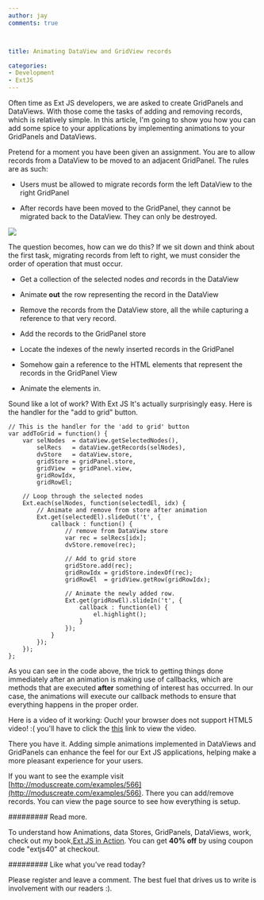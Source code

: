 ```yaml
---
author: jay
comments: true



title: Animating DataView and GridView records

categories:
- Development
- ExtJS
---
```


Often time as Ext JS developers, we are asked to create GridPanels and DataViews. With those come the tasks of adding and removing records, which is relatively simple. In this article, I'm going to show you how you can add some spice to your applications by implementing animations to your GridPanels and DataViews.





Pretend for a moment you have been given an assignment. You are to allow records from a DataView to be moved to an adjacent GridPanel. The rules are as such:






    
  * Users must be allowed to migrate records form the left DataView to the right GridPanel

    
  * After records have been moved to the GridPanel, they cannot be migrated back to the DataView. They can only be destroyed.





![](http://moduscreate.com/img/screencasts/2011-02-23_1444.png)





The question becomes, how can we do this? If we sit down and think about the first task, migrating records from left to right, we must consider the order of operation that must occur.






    
  * Get a collection of the selected nodes _and_ records in the DataView

    
  * Animate **out** the row representing the record in the DataView

    
  * Remove the records from the DataView store, all the while capturing a reference to that very record.

    
  * Add the records to the GridPanel store

    
  * Locate the indexes of the newly inserted records in the GridPanel

    
  * Somehow gain a reference to the HTML elements that represent the records in the GridPanel View

    
  * Animate the elements in.





Sound like a lot of work? With Ext JS It's actually surprisingly easy. Here is the handler for the "add to grid" button.




    
    // This is the handler for the 'add to grid' button
    var addToGrid = function() {
        var selNodes  = dataView.getSelectedNodes(),
            selRecs   = dataView.getRecords(selNodes),
            dvStore   = dataView.store,
            gridStore = gridPanel.store,
            gridView  = gridPanel.view,
            gridRowIdx,
            gridRowEl;
    
        // Loop through the selected nodes
        Ext.each(selNodes, function(selectedEl, idx) {
            // Animate and remove from store after animation
            Ext.get(selectedEl).slideOut('t', {
                callback : function() {
                    // remove from DataView store
                    var rec = selRecs[idx];
                    dvStore.remove(rec);
    
                    // Add to grid store
                    gridStore.add(rec);
                    gridRowIdx = gridStore.indexOf(rec);
                    gridRowEl  = gridView.getRow(gridRowIdx);
    
                    // Animate the newly added row.
                    Ext.get(gridRowEl).slideIn('t', {
                        callback : function(el) {
                            el.highlight();
                        }
                    });
                }
            });
        });
    };





As you can see in the code above, the trick to getting things done immediately after an animation is making use of callbacks, which are methods that are executed **after** something of interest has occurred. In our case, the animations will execute our callback methods to ensure that everything happens in the proper order.





Here is a video of it working:
Ouch! your browser does not support HTML5 video! :( you'll have to click the [this](http://moduscreate.com/img/screencasts/2011-02-23_1504.mp4) link to view the video.






There you have it. Adding simple animations implemented in DataViews and GridPanels can enhance the feel for our Ext JS applications, helping make a more pleasant experience for your users.





If you want to see the example visit [http://moduscreate.com/examples/566](http://moduscreate.com/examples/566). There you can add/remove records. You can view the page source to see how everything is setup.





######### Read more.





To understand how Animations, data Stores, GridPanels, DataViews, work, check out my book,[Ext JS in Action](http://manning.com/garcia). You can get **40% off** by using coupon code "extjs40" at checkout.





######### Like what you've read today?





Please register and leave a comment. The best fuel that drives us to write is involvement with our readers :).



